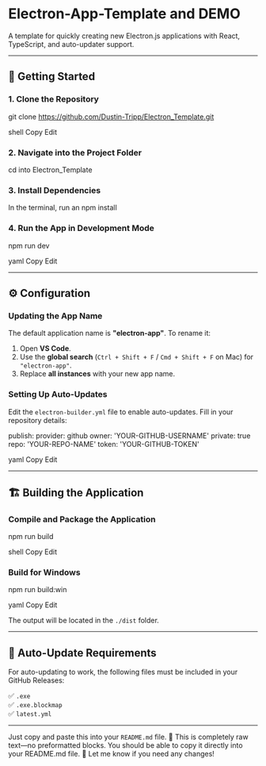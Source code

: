 # Electron-App-Template and DEMO

A template for quickly creating new Electron.js applications with React, TypeScript, and auto-updater support.

---

## 🚀 Getting Started

### 1. Clone the Repository
git clone https://github.com/Dustin-Tripp/Electron_Template.git

shell
Copy
Edit

### 2. Navigate into the Project Folder
cd into Electron_Template

### 3. Install Dependencies
In the terminal, run an npm install

### 4. Run the App in Development Mode
npm run dev

yaml
Copy
Edit

---

## ⚙️ Configuration

### Updating the App Name
The default application name is **"electron-app"**. To rename it:

1. Open **VS Code**.
2. Use the **global search** (`Ctrl + Shift + F` / `Cmd + Shift + F` on Mac) for `"electron-app"`.
3. Replace **all instances** with your new app name.

### Setting Up Auto-Updates
Edit the `electron-builder.yml` file to enable auto-updates. Fill in your repository details:

publish: provider: github owner: 'YOUR-GITHUB-USERNAME' private: true repo: 'YOUR-REPO-NAME' token: 'YOUR-GITHUB-TOKEN'

yaml
Copy
Edit

---

## 🏗️ Building the Application

### Compile and Package the Application
npm run build

shell
Copy
Edit

### Build for Windows
npm run build:win

yaml
Copy
Edit

The output will be located in the `./dist` folder.

---

## 🔄 Auto-Update Requirements
For auto-updating to work, the following files must be included in your GitHub Releases:

✅ `.exe`  
✅ `.exe.blockmap`  
✅ `latest.yml`

---

Just copy and paste this into your `README.md` file. 🚀
This is completely raw text—no preformatted blocks. You should be able to copy it directly into your README.md file. 🚀 Let me know if you need any changes!
